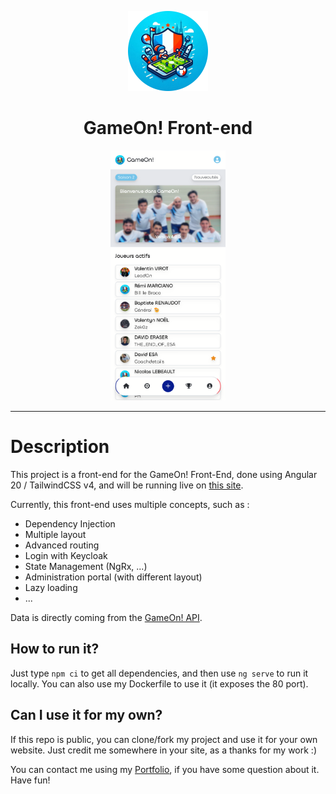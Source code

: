 <p align="center">
    <img src="./images/gameon-logo.png" width="128" />
</p>

<h1 align="center">GameOn! Front-end</h1>

<p align="center"><img src="./images/screenshot.png" height="400" alt="LeaderOS's logo" /></p>

<hr>

# Description

This project is a front-end for the GameOn! Front-End, done using Angular 20 / TailwindCSS v4, and will be running live on [this site](https://gameon.valentinvirot.fr/).

Currently, this front-end uses multiple concepts, such as :

- Dependency Injection
- Multiple layout
- Advanced routing
- Login with Keycloak
- State Management (NgRx, ...)
- Administration portal (with different layout)
- Lazy loading
- ...

Data is directly coming from the [GameOn! API](https://gameon-api.valentinvirot.fr/swagger).

## How to run it?

Just type `npm ci` to get all dependencies, and then use `ng serve` to run it locally.
You can also use my Dockerfile to use it (it exposes the 80 port).

## Can I use it for my own?

If this repo is public, you can clone/fork my project and use it for your own website. Just credit me somewhere in your site, as a thanks for my work :)

You can contact me using my [Portfolio](https://www.valentinvirot.fr), if you have some question about it. Have fun!
